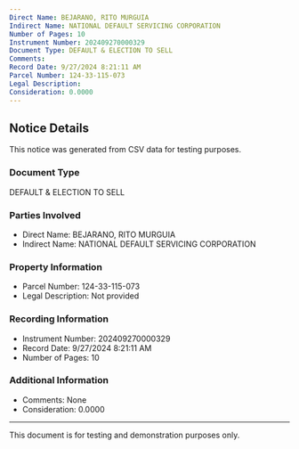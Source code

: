 ```yaml
---
Direct Name: BEJARANO, RITO MURGUIA
Indirect Name: NATIONAL DEFAULT SERVICING CORPORATION
Number of Pages: 10
Instrument Number: 202409270000329
Document Type: DEFAULT & ELECTION TO SELL
Comments: 
Record Date: 9/27/2024 8:21:11 AM
Parcel Number: 124-33-115-073
Legal Description: 
Consideration: 0.0000
---
```


## Notice Details

This notice was generated from CSV data for testing purposes.

### Document Type
DEFAULT & ELECTION TO SELL

### Parties Involved
- Direct Name: BEJARANO, RITO MURGUIA
- Indirect Name: NATIONAL DEFAULT SERVICING CORPORATION

### Property Information
- Parcel Number: 124-33-115-073
- Legal Description: Not provided

### Recording Information
- Instrument Number: 202409270000329
- Record Date: 9/27/2024 8:21:11 AM
- Number of Pages: 10

### Additional Information
- Comments: None
- Consideration: 0.0000

---

This document is for testing and demonstration purposes only.
